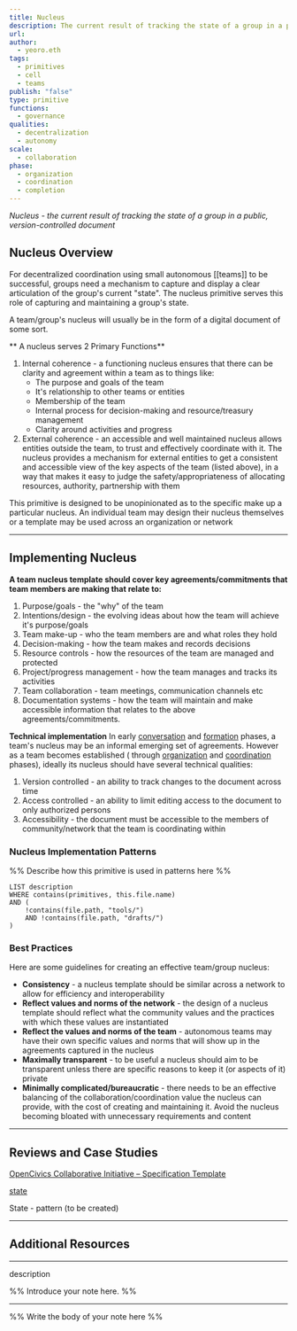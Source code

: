 ```yaml
---
title: Nucleus 
description: The current result of tracking the state of a group in a public, version-controlled document
url: 
author:
  - yeoro.eth
tags:
  - primitives
  - cell 
  - teams
publish: "false"
type: primitive
functions:
  - governance
qualities:
  - decentralization
  - autonomy
scale: 
  - collaboration
phase:
  - organization
  - coordination
  - completion
---
```

*Nucleus - the current result of tracking the state of a group in a public, version-controlled document*


## Nucleus Overview
For decentralized coordination using small autonomous [[teams]] to be successful, groups need a mechanism to capture and display a clear articulation of the group's current "state". The nucleus primitive serves this role of capturing and maintaining a group's state. 

A team/group's nucleus will usually be in the form of a digital document of some sort. 

** A nucleus serves 2 Primary Functions**
1. Internal coherence - a functioning nucleus ensures that there can be clarity and agreement within a team as to things like:
	- The purpose and goals of the team
	- It's relationship to other teams or entities
	- Membership of the team
	- Internal process for decision-making and resource/treasury management
	- Clarity around activities and progress
2. External coherence - an accessible and well maintained nucleus allows entities outside the team, to trust and effectively coordinate with it. The nucleus provides a mechanism for external entities to get a consistent and accessible view of the key aspects of the team (listed above), in a way that makes it easy to judge the safety/appropriateness of allocating resources, authority, partnership with them 


This primitive is designed to be unopinionated as to the specific make up a particular nucleus. An individual team may design their nucleus themselves or a template may be used across an organization or network  
    

---

## Implementing Nucleus

**A team nucleus template should cover key agreements/commitments that team members are making that relate to:**
1. Purpose/goals - the "why" of the team 
2. Intentions/design - the evolving ideas about how the team will achieve it's purpose/goals
3. Team make-up - who the team members are and what roles they hold 
4. Decision-making - how the team makes and records decisions 
6. Resource controls - how the resources of the team are managed and protected
7. Project/progress management - how the team manages and tracks its activities 
8. Team collaboration - team meetings, communication channels etc
9. Documentation systems - how the team will maintain and make accessible information that relates to the above agreements/commitments.

**Technical implementation**
In early [conversation](notes/dao-primitives/framework/phase/conversation.md) and [formation](notes/dao-primitives/framework/phase/formation.md) phases, a team's nucleus may be an informal emerging set of agreements. However as a team becomes established ( through [organization](notes/dao-primitives/framework/phase/organization.md) and [coordination](notes/dao-primitives/framework/phase/coordination.md) phases), ideally its nucleus should have several technical qualities:
1. Version controlled - an ability to track changes to the document across time
2. Access controlled - an ability to limit editing access to the document to only authorized persons
3. Accessibility - the document must be accessible to the members of community/network that the team is coordinating within





### Nucleus Implementation Patterns

%% Describe how this primitive is used in patterns here %%

```dataview
LIST description
WHERE contains(primitives, this.file.name)
AND (
    !contains(file.path, "tools/") 
    AND !contains(file.path, "drafts/")
)
```

### Best Practices

Here are some guidelines for creating an effective team/group nucleus:
- **Consistency** - a nucleus template should be similar across a network to allow for efficiency and interoperability 
- **Reflect values and norms of the network** - the design of a nucleus template should reflect what the community values and the practices with which these values are instantiated
- **Reflect the values and norms of the team** - autonomous teams may have their own specific values and norms that will show up in the agreements captured in the nucleus 
- **Maximally transparent** - to be useful a nucleus should aim to be transparent unless there are specific reasons to keep it (or aspects of it) private
- **Minimally complicated/bureaucratic** - there needs to be an effective balancing of the collaboration/coordination value the nucleus can provide, with the cost of creating and maintaining it. Avoid the nucleus becoming bloated with unnecessary requirements and content

---

## Reviews and Case Studies

  [OpenCivics Collaborative Initiative – Specification Template](links/OpenCivics%20Collaborative%20Initiative%20–%20Specification%20Template.md)

[state](notes/rpp/working-docs/state.md)

State - pattern (to be created)

---

## Additional Resources


---

description

%% Introduce your note here. %%

---

%% Write the body of your note here %%
